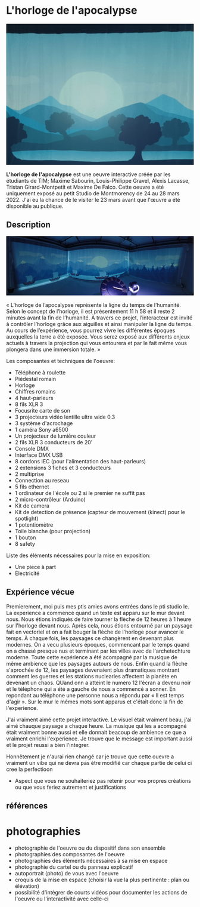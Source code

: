 # L'horloge de l'apocalypse
![projection_bleu](/moebius_horloge/medias/projection_bleu.jpg)

__L'horloge de l'apocalypse__ est une oeuvre interactive créée par les étudiants de TIM; Maxime Sabourin, Louis-Philippe Gravel, Alexis Lacasse, Tristan Girard-Montpetit et Maxime De Falco. Cette oeuvre a été uniquement exposé au petit Studio de Montmorency de 24 au 28 mars 2022. J'ai eu la chance de le visiter le 23 mars avant que l'œuvre a été disponible au publique.

## Description

![installation](/moebius_horloge/medias/installation.jpg)

« L’horloge de l’apocalypse représente la ligne du temps de l’humanité. Selon le concept de l’horloge, il est présentement 11 h 58 et il reste 2 minutes avant la fin de l’humanité. À travers ce projet, l’interacteur est invité à contrôler l’horloge grâce aux aiguilles et ainsi manipuler la ligne du temps. Au cours de l’expérience, vous pourrez vivre les différentes époques auxquelles la terre a été exposée. Vous serez exposé aux différents enjeux actuels à travers la projection qui vous entourera et par le fait même vous plongera dans une immersion totale. » 



Les composantes et techniques de l'oeuvre:

- Téléphone à roulette
- Piédestal romain
- Horloge
- Chiffres romains
- 4 haut-parleurs
- 8 fils XLR 3
- Focusrite carte de son
- 3 projecteurs vidéo lentille ultra wide 0.3
- 3 système d'acrochage
- 1 caméra Sony a6500
- Un projecteur de lumière couleur
- 2 fils XLR 3 conducteurs de 20'
- Console DMX
- Interface DMX USB
- 8 cordons IEC (pour l'alimentation des haut-parleurs)
- 2 extensions 3 fiches et 3 conducteurs
- 2 multiprise
- Connection au reseau
- 5 fils ethernet
- 1 ordinateur de l'école ou 2 si le premier ne suffit pas
- 2 micro-contrôleur (Arduino)
- Kit de camera
- Kit de detection de présence (capteur de mouvement (kinect) pour le spotlight)
- 1 potentiomètre
- Toile blanche (pour projection)
- 1 bouton
- 8 safety


Liste des éléments nécessaires pour la mise en exposition:

- Une piece à part
- Électricité

## Expérience vécue


Premierement, moi puis mes ptis amies avons entrées dans le pti studio le. La experience a commencé quand un texte est apparu sur le mur devant nous. Nous étions indiqués de faire tourner la flèche de 12 heures à 1 heure sur l'horloge devant nous. Après cela, nous étions entourné par un paysage fait en vectoriel et on a fait bouger la flèche de l'horloge pour avancer le temps. À chaque fois, les paysages ce changèrent en devenant plus modernes. On a vecu plusieurs époques, commencant par le temps quand on a chassé presque nus et terminant par les villes avec de l'archetechture moderne. Toute cette expérience a été acompagné par la musique de même ambience que les paysages autours de nous. Enfin quand la flèche s'aprochée de 12, les paysages devenaient plus dramatiques montrant comment les guerres et les stations nuclearies affectent la planète en devenant un chaos. QUand onn a atteint le numero 12 l'écran a devenu noir et le téléphone qui a été a gauche de nous a commencé a sonner. En repondant au téléphone une personne nous a répondu par « Il est temps d'agir ». Sur le mur le mêmes mots sont apparus et c'était donc la fin de l'experience. 

J'ai vraiment aimé cette projet interactive. Le visuel était vraiment beau, j'ai aimé chauque paysage a chaque heure. La musique qui les a acompagné était vraiment bonne aussi et elle donnait beacoup de ambience ce que a vraiment enrichi l'experience. Je trouve que le message est important aussi et le projet reussi a bien l'integrer.

Honnêtement je n'aurai rien changé car je trouve que cette ouevre a vraiment un vibe qui ne devra pas ètre modifié car chaque partie de celui ci cree la perfectioon


-  Aspect que vous ne souhaiteriez pas retenir pour vos propres créations ou que vous feriez autrement et justifications

## références

# photographies
- photographie de l'oeuvre ou du dispositif dans son ensemble
- photographies des composantes de l'oeuvre
- photographies des éléments nécessaires à sa mise en espace
- photographie du cartel ou du panneau explicatif
- autoportrait (photo) de vous avec l'oeuvre
- croquis de la mise en espace (choisir la vue la plus pertinente : plan ou élévation)
- possibilité d'intégrer de courts vidéos pour documenter les actions de l'oeuvre ou l'interactivité avec celle-ci
